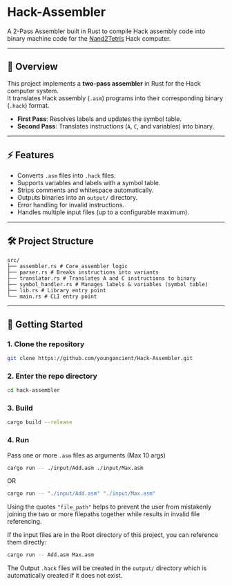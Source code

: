 # Hack-Assembler
A 2-Pass Assembler built in Rust to compile Hack assembly code into binary machine code for the [Nand2Tetris](https://www.nand2tetris.org/) Hack computer.

---

## 📖 Overview
This project implements a **two-pass assembler** in Rust for the Hack computer system.  
It translates Hack assembly (`.asm`) programs into their corresponding binary (`.hack`) format.  

- **First Pass**: Resolves labels and updates the symbol table.  
- **Second Pass**: Translates instructions (`A`, `C`, and variables) into binary.  

---

## ⚡ Features
- Converts `.asm` files into `.hack` files.  
- Supports variables and labels with a symbol table.  
- Strips comments and whitespace automatically.  
- Outputs binaries into an `output/` directory.  
- Error handling for invalid instructions.  
- Handles multiple input files (up to a configurable maximum).  

---

## 🛠 Project Structure
```
src/
├── assembler.rs # Core assembler logic
├── parser.rs # Breaks instructions into variants
├── translator.rs # Translates A and C instructions to binary
├── symbol_handler.rs # Manages labels & variables (symbol table)
├── lib.rs # Library entry point
└── main.rs # CLI entry point
```

---

## 🚀 Getting Started

### 1. Clone the repository
```bash
git clone https://github.com/youngancient/Hack-Assembler.git
```
### 2. Enter the repo directory
```bash
cd hack-assembler
```

### 3. Build
```bash
cargo build --release
```
### 4. Run
Pass one or more `.asm` files as arguments (Max 10 args)
```bash
cargo run -- ./input/Add.asm ./input/Max.asm
```
OR
```bash
cargo run -- "./input/Add.asm" "./input/Max.asm"
```
Using the quotes `"file_path"` helps to prevent the user from mistakenly joining the two or more filepaths together while results in invalid file referencing.

If the input files are in the Root directory of this project, you can reference them directly:
```bash
cargo run -- Add.asm Max.asm
```

The Output `.hack` files will be created in the `output/` directory which is automatically created if it does not exist.